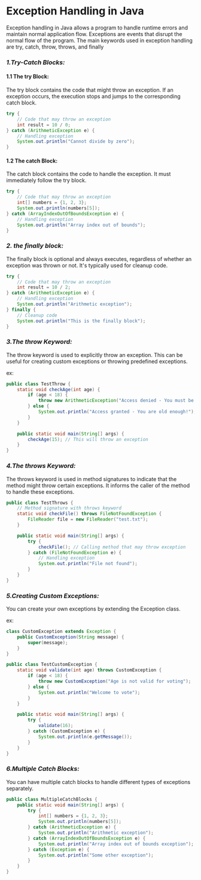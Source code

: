 # Exception Handling in Java

Exception handling in Java allows a program to handle runtime errors and maintain normal application flow. Exceptions are events that disrupt the normal flow of the program. The main keywords used in exception handling are try, catch, throw, throws, and finally

### *1.Try-Catch Blocks:*
#### 1.1 The try Block:
The try block contains the code that might throw an exception. If an exception occurs, the execution stops and jumps to the corresponding catch block.
```java
try {
    // Code that may throw an exception
    int result = 10 / 0;
} catch (ArithmeticException e) {
    // Handling exception
    System.out.println("Cannot divide by zero");
}
```

#### 1.2 The catch Block:
The catch block contains the code to handle the exception. It must immediately follow the try block.

```java
try {
    // Code that may throw an exception
    int[] numbers = {1, 2, 3};
    System.out.println(numbers[5]);
} catch (ArrayIndexOutOfBoundsException e) {
    // Handling exception
    System.out.println("Array index out of bounds");
}
```
### *2. the finally block:*

The finally block is optional and always executes, regardless of whether an exception was thrown or not. It's typically used for cleanup code.
```java
try {
    // Code that may throw an exception
    int result = 10 / 2;
} catch (ArithmeticException e) {
    // Handling exception
    System.out.println("Arithmetic exception");
} finally {
    // Cleanup code
    System.out.println("This is the finally block");
}
```
### *3.The throw Keyword:*

The throw keyword is used to explicitly throw an exception. This can be useful for creating custom exceptions or throwing predefined exceptions.

ex: 

```java
public class TestThrow {
    static void checkAge(int age) {
        if (age < 18) {
            throw new ArithmeticException("Access denied - You must be at least 18 years old.");
        } else {
            System.out.println("Access granted - You are old enough!");
        }
    }

    public static void main(String[] args) {
        checkAge(15); // This will throw an exception
    }
}

```

### *4.The throws Keyword:*

The throws keyword is used in method signatures to indicate that the method might throw certain exceptions. It informs the caller of the method to handle these exceptions.

```java
public class TestThrows {
    // Method signature with throws keyword
    static void checkFile() throws FileNotFoundException {
        FileReader file = new FileReader("test.txt");
    }

    public static void main(String[] args) {
        try {
            checkFile(); // Calling method that may throw exception
        } catch (FileNotFoundException e) {
            // Handling exception
            System.out.println("File not found");
        }
    }
}
```

### *5.Creating Custom Exceptions:*

You can create your own exceptions by extending the Exception class.

ex: 
```java
class CustomException extends Exception {
    public CustomException(String message) {
        super(message);
    }
}

public class TestCustomException {
    static void validate(int age) throws CustomException {
        if (age < 18) {
            throw new CustomException("Age is not valid for voting");
        } else {
            System.out.println("Welcome to vote");
        }
    }

    public static void main(String[] args) {
        try {
            validate(16);
        } catch (CustomException e) {
            System.out.println(e.getMessage());
        }
    }
}

```

### *6.Multiple Catch Blocks:*

You can have multiple catch blocks to handle different types of exceptions separately.

```java
public class MultipleCatchBlocks {
    public static void main(String[] args) {
        try {
            int[] numbers = {1, 2, 3};
            System.out.println(numbers[5]);
        } catch (ArithmeticException e) {
            System.out.println("Arithmetic exception");
        } catch (ArrayIndexOutOfBoundsException e) {
            System.out.println("Array index out of bounds exception");
        } catch (Exception e) {
            System.out.println("Some other exception");
        }
    }
}
```

